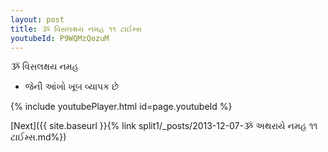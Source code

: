 ```yaml
---
layout: post
title: ૐ વિસલક્ષય નમહ ૧૧ ટાઈમ્સ
youtubeId: P9WQMzQozuM
---
```

 
 
 ૐ વિસલક્ષય નમહ  
 
 -  જેની આંખો ખૂબ વ્યાપક છે 
 
  
 
  
 
 
 
 
 
 


{% include youtubePlayer.html id=page.youtubeId %}
 
[Next]({{ site.baseurl }}{% link  split1/_posts/2013-12-07-ૐ અથરાયે નમહ ૧૧ ટાઈમ્સ.md%})
 
